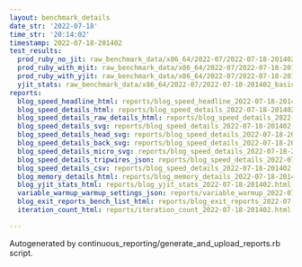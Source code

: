 ```yaml
---
layout: benchmark_details
date_str: '2022-07-18'
time_str: '20:14:02'
timestamp: 2022-07-18-201402
test_results:
  prod_ruby_no_jit: raw_benchmark_data/x86_64/2022-07/2022-07-18-201402_basic_benchmark_prod_ruby_no_jit.json
  prod_ruby_with_mjit: raw_benchmark_data/x86_64/2022-07/2022-07-18-201402_basic_benchmark_prod_ruby_with_mjit.json
  prod_ruby_with_yjit: raw_benchmark_data/x86_64/2022-07/2022-07-18-201402_basic_benchmark_prod_ruby_with_yjit.json
  yjit_stats: raw_benchmark_data/x86_64/2022-07/2022-07-18-201402_basic_benchmark_yjit_stats.json
reports:
  blog_speed_headline_html: reports/blog_speed_headline_2022-07-18-201402.html
  blog_speed_details_html: reports/blog_speed_details_2022-07-18-201402.html
  blog_speed_details_raw_details_html: reports/blog_speed_details_2022-07-18-201402.raw_details.html
  blog_speed_details_svg: reports/blog_speed_details_2022-07-18-201402.svg
  blog_speed_details_head_svg: reports/blog_speed_details_2022-07-18-201402.head.svg
  blog_speed_details_back_svg: reports/blog_speed_details_2022-07-18-201402.back.svg
  blog_speed_details_micro_svg: reports/blog_speed_details_2022-07-18-201402.micro.svg
  blog_speed_details_tripwires_json: reports/blog_speed_details_2022-07-18-201402.tripwires.json
  blog_speed_details_csv: reports/blog_speed_details_2022-07-18-201402.csv
  blog_memory_details_html: reports/blog_memory_details_2022-07-18-201402.html
  blog_yjit_stats_html: reports/blog_yjit_stats_2022-07-18-201402.html
  variable_warmup_warmup_settings_json: reports/variable_warmup_2022-07-18-201402.warmup_settings.json
  blog_exit_reports_bench_list_html: reports/blog_exit_reports_2022-07-18-201402.bench_list.html
  iteration_count_html: reports/iteration_count_2022-07-18-201402.html

---
```

Autogenerated by continuous_reporting/generate_and_upload_reports.rb script.
